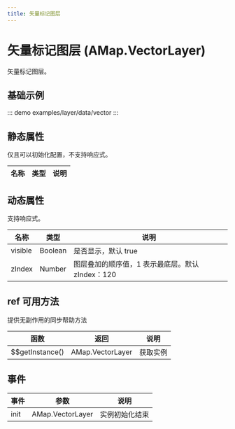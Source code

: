 ```yaml
---
title: 矢量标记图层
---
```


# 矢量标记图层 (AMap.VectorLayer)
矢量标记图层。

## 基础示例

::: demo
examples/layer/data/vector
:::


## 静态属性
仅且可以初始化配置，不支持响应式。

名称 | 类型 | 说明
---|---|---|

## 动态属性
支持响应式。

名称 | 类型 | 说明
---|---|---|
visible | Boolean | 是否显示，默认 true
zIndex | Number | 图层叠加的顺序值，1 表示最底层。默认 zIndex：120

## ref 可用方法
提供无副作用的同步帮助方法

函数 | 返回 | 说明
---|---|---|
$$getInstance() | AMap.VectorLayer | 获取实例

## 事件

事件 | 参数 | 说明
---|---|---|
init | AMap.VectorLayer | 实例初始化结束
